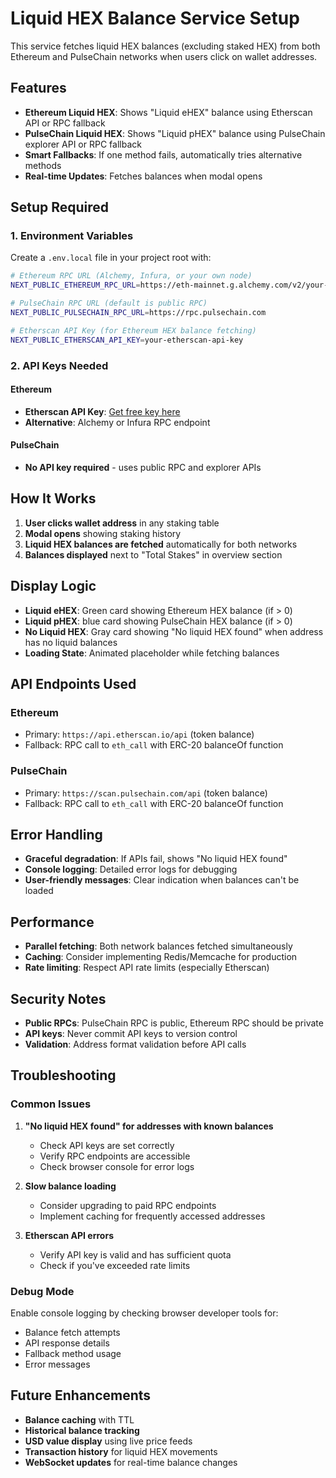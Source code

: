 # Liquid HEX Balance Service Setup

This service fetches liquid HEX balances (excluding staked HEX) from both Ethereum and PulseChain networks when users click on wallet addresses.

## Features

- **Ethereum Liquid HEX**: Shows "Liquid eHEX" balance using Etherscan API or RPC fallback
- **PulseChain Liquid HEX**: Shows "Liquid pHEX" balance using PulseChain explorer API or RPC fallback
- **Smart Fallbacks**: If one method fails, automatically tries alternative methods
- **Real-time Updates**: Fetches balances when modal opens

## Setup Required

### 1. Environment Variables

Create a `.env.local` file in your project root with:

```bash
# Ethereum RPC URL (Alchemy, Infura, or your own node)
NEXT_PUBLIC_ETHEREUM_RPC_URL=https://eth-mainnet.g.alchemy.com/v2/your-alchemy-api-key

# PulseChain RPC URL (default is public RPC)
NEXT_PUBLIC_PULSECHAIN_RPC_URL=https://rpc.pulsechain.com

# Etherscan API Key (for Ethereum HEX balance fetching)
NEXT_PUBLIC_ETHERSCAN_API_KEY=your-etherscan-api-key
```

### 2. API Keys Needed

#### Ethereum
- **Etherscan API Key**: [Get free key here](https://etherscan.io/apis)
- **Alternative**: Alchemy or Infura RPC endpoint

#### PulseChain
- **No API key required** - uses public RPC and explorer APIs

## How It Works

1. **User clicks wallet address** in any staking table
2. **Modal opens** showing staking history
3. **Liquid HEX balances are fetched** automatically for both networks
4. **Balances displayed** next to "Total Stakes" in overview section

## Display Logic

- **Liquid eHEX**: Green card showing Ethereum HEX balance (if > 0)
- **Liquid pHEX**: blue card showing PulseChain HEX balance (if > 0)
- **No Liquid HEX**: Gray card showing "No liquid HEX found" when address has no liquid balances
- **Loading State**: Animated placeholder while fetching balances

## API Endpoints Used

### Ethereum
- Primary: `https://api.etherscan.io/api` (token balance)
- Fallback: RPC call to `eth_call` with ERC-20 balanceOf function

### PulseChain
- Primary: `https://scan.pulsechain.com/api` (token balance)
- Fallback: RPC call to `eth_call` with ERC-20 balanceOf function

## Error Handling

- **Graceful degradation**: If APIs fail, shows "No liquid HEX found"
- **Console logging**: Detailed error logs for debugging
- **User-friendly messages**: Clear indication when balances can't be loaded

## Performance

- **Parallel fetching**: Both network balances fetched simultaneously
- **Caching**: Consider implementing Redis/Memcache for production
- **Rate limiting**: Respect API rate limits (especially Etherscan)

## Security Notes

- **Public RPCs**: PulseChain RPC is public, Ethereum RPC should be private
- **API keys**: Never commit API keys to version control
- **Validation**: Address format validation before API calls

## Troubleshooting

### Common Issues

1. **"No liquid HEX found" for addresses with known balances**
   - Check API keys are set correctly
   - Verify RPC endpoints are accessible
   - Check browser console for error logs

2. **Slow balance loading**
   - Consider upgrading to paid RPC endpoints
   - Implement caching for frequently accessed addresses

3. **Etherscan API errors**
   - Verify API key is valid and has sufficient quota
   - Check if you've exceeded rate limits

### Debug Mode

Enable console logging by checking browser developer tools for:
- Balance fetch attempts
- API response details
- Fallback method usage
- Error messages

## Future Enhancements

- **Balance caching** with TTL
- **Historical balance tracking**
- **USD value display** using live price feeds
- **Transaction history** for liquid HEX movements
- **WebSocket updates** for real-time balance changes
